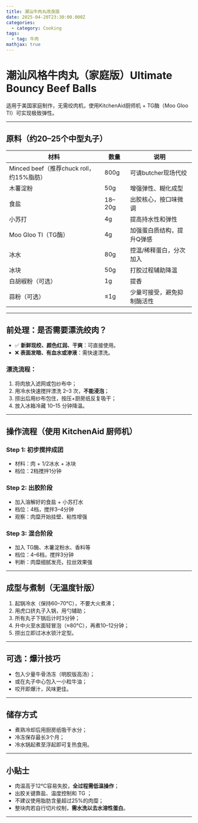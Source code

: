 ```yaml
---
title: 潮汕牛肉丸改良版
date: 2025-04-20T23:30:00.000Z
categories:
  - category: Cooking
tags:
  - tag: 牛肉
mathjax: true
---
```

# 潮汕风格牛肉丸（家庭版）Ultimate Bouncy Beef Balls

适用于美国家庭制作，无需绞肉机，使用KitchenAid厨师机 + TG酶（Moo Gloo TI）可实现极致弹性。

---

## 原料（约20–25个中型丸子）

| 材料            | 数量   | 说明                          |
|-----------------|--------|-------------------------------|
| Minced beef（推荐chuck roll，约15%脂肪） | 800g   | 可请butcher现场代绞           |
| 木薯淀粉         | 50g    | 增强弹性、糊化成型            |
| 食盐            | 18–20g | 出胶核心，按口味微调          |
| 小苏打          | 4g     | 提高持水性和弹性              |
| Moo Gloo TI（TG酶）| 4g     | 加强蛋白质结构，提升Q弹感     |
| 冰水            | 80g    | 控温/稀释蛋白，分次加入        |
| 冰块            | 50g    | 打胶过程辅助降温              |
| 白胡椒粉（可选） | 1g     | 提香                           |
| 蒜粉（可选）     | ≤1g    | 少量可接受，避免抑制酶活性     |

---

## 前处理：是否需要漂洗绞肉？

- ✅ **新鲜现绞、颜色红润、干爽**：可直接使用。
- ❌ **表面发暗、有血水或渗液**：需快速漂洗。

### 漂洗流程：
1. 将肉放入滤网或包纱布中；
2. 用冷水快速搅拌漂洗 2–3 次，**不能浸泡**；
3. 捞出后用纱布包住，按压+厨房纸反复吸干；
4. 放入冰箱冷藏 10–15 分钟降温。

---

## 操作流程（使用 KitchenAid 厨师机）

### Step 1: 初步搅拌成团
- 材料：肉 + 1/2冰水 + 冰块
- 档位：2档搅拌1分钟

### Step 2: 出胶阶段
- 加入溶解好的食盐 + 小苏打水
- 档位：4档，搅拌3–4分钟
- 观察：肉糜开始挂壁、粘性增强

### Step 3: 混合阶段
- 加入 TG酶、木薯淀粉水、香料等
- 档位：4–6档，搅拌3分钟
- 判断：肉糜细腻发亮，拉丝效果强

---

## 成型与煮制（无温度针版）

1. 起锅冷水（保持60–70℃），不要大火煮沸；
2. 用虎口挤丸子入锅，用勺辅助；
3. 所有丸子下锅后计时3分钟；
4. 升中火至水面轻冒泡（≈80℃），再煮10–12分钟；
5. 捞出立即过冰水锁汁定型。

---

## 可选：爆汁技巧

- 包入少量牛骨汤冻（明胶版高汤）；
- 或在丸子中心包入一小粒牛油；
- 咬开即爆汁，风味更佳。

---

## 储存方式

- 煮熟冷却后用厨房纸吸干水分；
- 冷冻保存最长3个月；
- 冷水锅起煮至浮起即可复热食用。

---

## 小贴士

- 肉温高于12℃容易失胶，**全过程需低温操作**；
- 出胶关键靠盐、温度控制和 TG ；
- 不建议使用脂肪含量超过25%的肉糜；
- 整块肉若自行切片绞制，**需水洗以去水溶性蛋白**。

---

